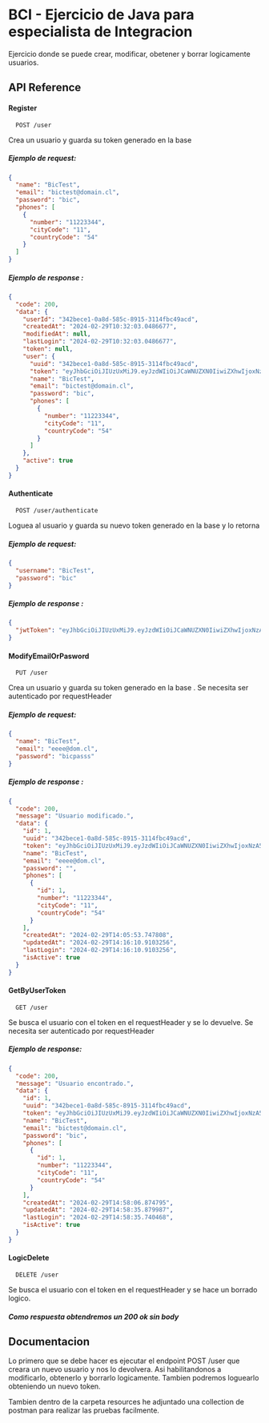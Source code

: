 # BCI - Ejercicio de Java para especialista de Integracion

Ejercicio donde se puede crear, modificar, obetener y borrar logicamente usuarios.

## API Reference

#### Register

```http
  POST /user
```

Crea un usuario y guarda su token generado en la base

##### Ejemplo de request:

```JSON
{
  "name": "BicTest",
  "email": "bictest@domain.cl",
  "password": "bic",
  "phones": [
    {
      "number": "11223344",
      "cityCode": "11",
      "countryCode": "54"
    }
  ]
}
```

##### Ejemplo de response :

```JSON
{
  "code": 200,
  "data": {
    "userId": "342bece1-0a8d-585c-8915-3114fbc49acd",
    "createdAt": "2024-02-29T10:32:03.0486677",
    "modifiedAt": null,
    "lastLogin": "2024-02-29T10:32:03.0486677",
    "token": null,
    "user": {
      "uuid": "342bece1-0a8d-585c-8915-3114fbc49acd",
      "token": "eyJhbGciOiJIUzUxMiJ9.eyJzdWIiOiJCaWNUZXN0IiwiZXhwIjoxNzA5MjE3MTIzLCJpYXQiOjE3MDkyMTM1MjN9.X-HfCjpswcIo-i671mkq22EQjTBoyQw8ntGFNwUqSHPMv0KRIygETy8795niHuNubB2Aq4OgNVattaj_ioqkMg",
      "name": "BicTest",
      "email": "bictest@domain.cl",
      "password": "bic",
      "phones": [
        {
          "number": "11223344",
          "cityCode": "11",
          "countryCode": "54"
        }
      ]
    },
    "active": true
  }
}
```

#### Authenticate

```http
  POST /user/authenticate
```

Loguea al usuario y guarda su nuevo token generado en la base y lo retorna

##### Ejemplo de request:

```JSON
{
  "username": "BicTest",
  "password": "bic"
}
```

##### Ejemplo de response :

```JSON
{
  "jwtToken": "eyJhbGciOiJIUzUxMiJ9.eyJzdWIiOiJCaWNUZXN0IiwiZXhwIjoxNzA5MjMzMTE1LCJpYXQiOjE3MDkyMjk1MTV9.bE3B7XgiwzPDvCbDvckkUTU2G2AmtYyn1HtjFiaYc7122SNVkoeHQLWfxIqhXsN2Traeca2EUssd2lcQ_nMVdA"
}
```

#### ModifyEmailOrPasword

```http
  PUT /user
```

Crea un usuario y guarda su token generado en la base . Se necesita ser autenticado por requestHeader

##### Ejemplo de request:

```JSON
{
  "name": "BicTest",
  "email": "eeee@dom.cl",
  "password": "bicpasss"
}
```

##### Ejemplo de response :

```JSON
{
  "code": 200,
  "message": "Usuario modificado.",
  "data": {
    "id": 1,
    "uuid": "342bece1-0a8d-585c-8915-3114fbc49acd",
    "token": "eyJhbGciOiJIUzUxMiJ9.eyJzdWIiOiJCaWNUZXN0IiwiZXhwIjoxNzA5MjMwNTQxLCJpYXQiOjE3MDkyMjY5NDF9.TxpOg10y_tyHpbB_6WI3cN7--sTRHYFGBX_kQTavv7BIcGJx_h-5osUqYQAdskIJJ-ZITuSEZkH85awLPunbZA",
    "name": "BicTest",
    "email": "eeee@dom.cl",
    "password": "",
    "phones": [
      {
        "id": 1,
        "number": "11223344",
        "cityCode": "11",
        "countryCode": "54"
      }
    ],
    "createdAt": "2024-02-29T14:05:53.747808",
    "updatedAt": "2024-02-29T14:16:10.9103256",
    "lastLogin": "2024-02-29T14:16:10.9103256",
    "isActive": true
  }
}
```

#### GetByUserToken

```http
  GET /user
```

Se busca el usuario con el token en el requestHeader y se lo devuelve. Se necesita ser autenticado por requestHeader

##### Ejemplo de response:

```JSON
{
  "code": 200,
  "message": "Usuario encontrado.",
  "data": {
    "id": 1,
    "uuid": "342bece1-0a8d-585c-8915-3114fbc49acd",
    "token": "eyJhbGciOiJIUzUxMiJ9.eyJzdWIiOiJCaWNUZXN0IiwiZXhwIjoxNzA5MjMzMTE1LCJpYXQiOjE3MDkyMjk1MTV9.bE3B7XgiwzPDvCbDvckkUTU2G2AmtYyn1HtjFiaYc7122SNVkoeHQLWfxIqhXsN2Traeca2EUssd2lcQ_nMVdA",
    "name": "BicTest",
    "email": "bictest@domain.cl",
    "password": "bic",
    "phones": [
      {
        "id": 1,
        "number": "11223344",
        "cityCode": "11",
        "countryCode": "54"
      }
    ],
    "createdAt": "2024-02-29T14:58:06.874795",
    "updatedAt": "2024-02-29T14:58:35.879987",
    "lastLogin": "2024-02-29T14:58:35.740468",
    "isActive": true
  }
}
```

#### LogicDelete

```http
  DELETE /user
```

Se busca el usuario con el token en el requestHeader y se hace un borrado logico.

##### Como respuesta obtendremos un 200 ok sin body

## Documentacion

Lo primero que se debe hacer es ejecutar el endpoint POST /user que creara un nuevo usuario y nos lo devolvera. Asi
habilitandonos a modificarlo, obtenerlo y borrarlo logicamente. Tambien podremos loguearlo obteniendo un nuevo token.

Tambien dentro de la carpeta resources he adjuntado una collection de postman para realizar las pruebas facilmente.
